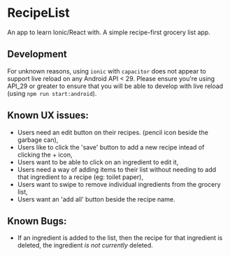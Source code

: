 # RecipeList
An app to learn Ionic/React with. A simple recipe-first grocery list app.

## Development
For unknown reasons, using `ionic` with `capacitor` does not appear to support
live reload on any Android API < 29. Please ensure you're using API_29 or greater
to ensure that you will be able to develop with live reload (using `npm run start:android`).

## Known UX issues:
 - Users need an edit button on their recipes. (pencil icon beside the garbage can),
 - Users like to click the 'save' button to add a new recipe intead of clicking the + icon,
 - Users want to be able to click on an ingredient to edit it,
 - Users need a way of adding items to their list without needing to add that ingredient to a recipe (eg: toilet paper),
 - Users want to swipe to remove individual ingredients from the grocery list,
 - Users want an 'add all' button beside the recipe name.
 
## Known Bugs:
 - If an ingredient is added to the list, then the recipe for that ingredient is deleted, the ingredient *is not currently* deleted.

